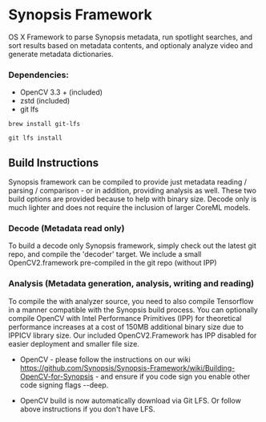 # Synopsis Framework
OS X Framework to parse Synopsis metadata, run spotlight searches, and sort results based on metadata contents, and optionaly analyze video and generate metadata dictionaries.

### Dependencies:
* OpenCV 3.3 + (included)
* zstd (included)
* git lfs

`brew install git-lfs`

`git lfs install`

## Build Instructions

Synopsis framework can be compiled to provide just metadata reading / parsing / comparison - or in addition, providing analysis as well. These two build options are provided because to help with binary size. Decode only is much lighter and does not require the inclusion of larger CoreML models.


### Decode (Metadata read only)
To build a decode only Synopsis framework, simply check out the latest git repo, and compile the 'decoder' target. We include a small OpenCV2.framework pre-compiled in the git repo (without IPP)


### Analysis (Metadata generation, analysis, writing and reading)
To compile the with analyzer source, you need to also compile Tensorflow in a manner compatible with the Synopsis build process. You can optionally compile OpenCV with Intel Performance Primitives (IPP) for theoretical performance increases at a cost of 150MB additional binary size due to IPPICV library size. Our included OpenCV2.Framework has IPP disabled for easier deployment and smaller file size.

* OpenCV - please follow the instructions on our wiki https://github.com/Synopsis/Synopsis-Framework/wiki/Building-OpenCV-for-Synopsis - and ensure if you code sign you enable other code signing flags --deep.

* OpenCV build is now automatically download via Git LFS. Or follow above instructions if you don't have LFS.




